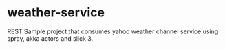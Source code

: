 # weather-service
REST Sample project that consumes yahoo weather channel service using spray, akka actors and slick 3.
